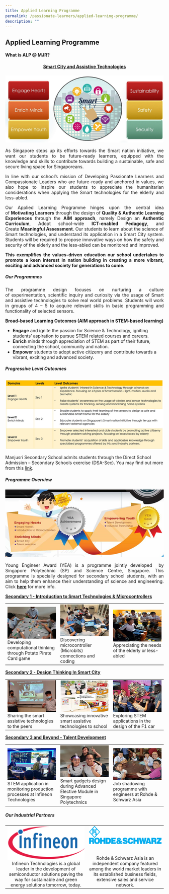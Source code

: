 ```yaml
---
title: Applied Learning Programme
permalink: /passionate-learners/applied-learning-programme/
description: ""
---
```

## **Applied Learning Programme**

#### **What is ALP @ MJR?**

#### <center><u>**Smart City and Assistive Technologies**</u></center>

![](/images/Passionate%20Learners/Applied%20Learning%20Programme/ALP_1.jpeg)


<p style="text-align: justify;">As Singapore steps up its efforts towards the Smart nation initiative, we want our students to be future-ready learners, equipped with the knowledge and skills to contribute towards building a sustainable, safe and secure living space for Singaporeans.</p>

<p style="text-align: justify;">In line with our school’s mission of&nbsp;Developing Passionate Learners and Compassionate Leaders who are future-ready and anchored in values, we also hope to inspire our students to appreciate the humanitarian considerations when applying the Smart technologies for the elderly and less-abled.  </p>

<p style="text-align: justify;">Our Applied Learning Programme hinges upon the central idea of&nbsp;<b>Motivating Learners</b>&nbsp;through the design of&nbsp;<b>Quality &amp; Authentic Learning Experiences</b>&nbsp;through the&nbsp;<b>AIM approach</b>, namely Design an&nbsp;<b>Authentic Curriculum</b>, Adopt school-wide&nbsp;<b>ICT-enabled Pedagogy</b>, and Create&nbsp;<b>Meaningful Assessment</b>. Our students to learn about the science of Smart technologies, and understand its application in a Smart City system. Students will be required to propose innovative ways on how the safety and security of the elderly and the less-abled can be monitored and improved.</p>

<p style="text-align: justify;"><b>This exemplifies the values-driven education our school undertakes to promote a keen interest in nation building in creating a more&nbsp;vibrant, exciting&nbsp;and&nbsp;advanced society&nbsp;for generations to come.</b></p>

##### **Our Programmes** 

<p style="text-align: justify;">The programme design focuses on nurturing a&nbsp;culture of&nbsp;experimentation,&nbsp;scientific inquiry&nbsp;and&nbsp;curiosity&nbsp;via the usage of Smart and assistive technologies to solve real world problems. Students will work in groups of 4 – 5 to acquire relevant skills in basic programming and functionality of selected sensors.&nbsp;</p>

**Broad-based Learning Outcomes&nbsp;(AIM&nbsp;approach in STEM-based learning)**

*   **Engage**&nbsp;and ignite the passion for Science &amp; Technology, igniting students’ aspiration to pursue STEM related courses and careers.
*   **Enrich**&nbsp;minds through appreciation of STEM as part of their future, connecting the school, community and nation.
*   **Empower**&nbsp;students to adopt active citizenry and contribute towards a vibrant, exciting and advanced society.


##### **Progressive Level Outcomes**

<a href="/images/Passionate%20Learners/Applied%20Learning%20Programme/Progressive%20Level%20Outcomes.jpg" target="_blank"> <img src="/images/Passionate%20Learners/Applied%20Learning%20Programme/Progressive%20Level%20Outcomes.jpg"></a>


Manjusri Secondary School admits students through the Direct School Admission – Secondary Schools exercise (DSA-Sec). You may find out more from this&nbsp;[link](/discover-manjusri/direct-school-admission/introduction-to-dsa-sec-at-manjusri/).

##### **Programme Overview**

![](/images/Passionate%20Learners/Applied%20Learning%20Programme/ALP_yea.png)

<p style="text-align: justify;">Young Engineer Award (YEA) is a programme jointly developed &nbsp;by Singapore Polytechnic (SP) and Science Centre, Singapore. This programme is specially designed for secondary school students, with an aim to help them enhance their understanding of science and engineering. Click&nbsp;<a href="https://www.sp.edu.sg/engineering-cluster/eee/secondary-school-students/young-engineer-award" target="_blank"><b>here</b></a>&nbsp;for more info.</p>

<b><u>Secondary 1 - Introduction to Smart Technologies &amp; Microcontrollers</u></b>

<table>
	<tbody><tr><td style="width:33%"><img src="/images/Passionate%20Learners/Applied%20Learning%20Programme/alp_new1.png"><figcaption>Developing computational thinking through Potato Pirate Card game</figcaption></td>
	<td style="width:33%"><img src="/images/Passionate%20Learners/Applied%20Learning%20Programme/alp_new2b.png"><figcaption>Discovering microcontroller (Microbits) connections and coding </figcaption></td>
	<td style="width:33%"><img src="/images/Passionate%20Learners/Applied%20Learning%20Programme/alp_new3b.png"><figcaption>Appreciating the needs of the elderly or less-abled</figcaption></td>
	</tr></tbody></table> 

<b><u>Secondary 2 - Design Thinking In Smart City
</u></b>

<table>
	<tbody><tr>
	<td style="width:33%"><img src="/images/Passionate%20Learners/Applied%20Learning%20Programme/alp_new4.png"><figcaption>Sharing the smart assistive technologies to the peers</figcaption></td>
	<td style="width:33%"><img src="/images/Passionate%20Learners/Applied%20Learning%20Programme/alp_new5b.png"><figcaption>Showcasing innovative smart assistive technologies to school </figcaption></td>
	<td style="width:33%"><img src="/images/Passionate%20Learners/Applied%20Learning%20Programme/alp_new6.png"><figcaption>Exploring STEM applications in the design of the F1 car</figcaption></td>
	</tr></tbody>
</table>
<b><u>Secondary 3 and Beyond - Talent Development
</u></b>

<table>
	<tbody><tr>
	<td style="width:33%"><img src="/images/Passionate%20Learners/Applied%20Learning%20Programme/alp_new7.png"><figcaption>STEM application in monitoring production processes at Infineon Technologies</figcaption></td>
	<td style="width:33%"><img src="/images/Passionate%20Learners/Applied%20Learning%20Programme/alp_new8.png"><figcaption>Smart gadgets design during Advanced Elective Module in Singapore Polytechnics </figcaption></td>
	<td style="width:33%"><img src="/images/Passionate%20Learners/Applied%20Learning%20Programme/alp_new9.png"><figcaption>Job shadowing programme with engineers at Rohde &amp; Schwarz Asia</figcaption></td>
	</tr></tbody>
</table>

##### Our Industrial Partners


|   |   |
|:-----:|:------:|
| ![](/images/Passionate%20Learners/Applied%20Learning%20Programme/Infineon%20Technologies.png) <br> Infineon Technologies is a global leader in the development of semiconductor solutions paving the way for sustainable and green energy solutions tomorrow, today. | ![](/images/Passionate%20Learners/Applied%20Learning%20Programme/Rohde&amp;Schwarz.png) <br><br> <br>  Rohde &amp; Schwarz Asia is an independent company featured among the world market leaders in its established business fields, extensive sales and service network. |